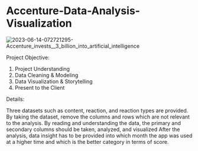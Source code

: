 # Accenture-Data-Analysis-Visualization


![2023-06-14-072721295-Accenture_invests__3_billion_into_artificial_intelligence](https://github.com/SurekhaBerlin/Accenture-Data-Analysis-Visualization/assets/35975433/848ab147-9622-42cd-bbba-c31fd271c434)

Project Objective:

1. Project Understanding
2. Data Cleaning & Modeling
3. Data Visualization & Storytelling
4. Present to the Client

Details:

Three datasets such as content, reaction, and reaction types are provided.
By taking the dataset, remove the columns and rows which are not relevant to the analysis.
By reading and understanding the data, the primary and secondary columns should be taken, analyzed, and visualized
After the analysis, data insight has to be provided into which month the app was used at a higher time and which is the better category in terms of score.

